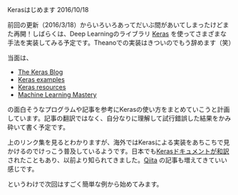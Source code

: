 Kerasはじめます
2016/10/18

前回の更新（2016/3/18）からいろいろあってだいぶ間があいてしまったけどまた再開！しばらくは、Deep Learningのライブラリ [Keras](https://keras.io/) を使ってさまざまな手法を実装してみる予定です。Theanoでの実装はきついのでもう辞めます（笑）

当面は、

- [The Keras Blog](https://blog.keras.io/)
- [Keras examples](https://github.com/fchollet/keras/tree/master/examples)
- [Keras resources](https://github.com/fchollet/keras-resources)
- [Machine Learning Mastery](http://machinelearningmastery.com/)

の面白そうなプログラムや記事を参考にKerasの使い方をまとめていこうと計画しています。記事の翻訳ではなく、自分なりに理解して試行錯誤した結果をかみ砕いて書く予定です。

上のリンク集を見るとわかりますが、海外ではKerasによる実装をあちこちで見かけるのでけっこう普及しているようです。日本でも[Kerasドキュメントが和訳](https://keras.io/ja/) されたこともあり、以前より知られてきました。[Qiita](http://qiita.com/search?q=Keras) の記事も増えてきていい感じです。

というわけで次回はすごく簡単な例から始めてみます。

